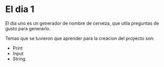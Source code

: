 # El dia 1
El dia uno es un generador de nombre de cerveza, que utila preguntas de gusto para generarlo.

Temas que se tuvieron que aprender para la creacion del proyecto son:

- Print
- Input
- String
